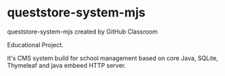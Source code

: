 # queststore-system-mjs
queststore-system-mjs created by GitHub Classroom

Educational Project.

It's CMS system build for school management based on core Java, SQLite, Thymeleaf and java embeed HTTP server.
